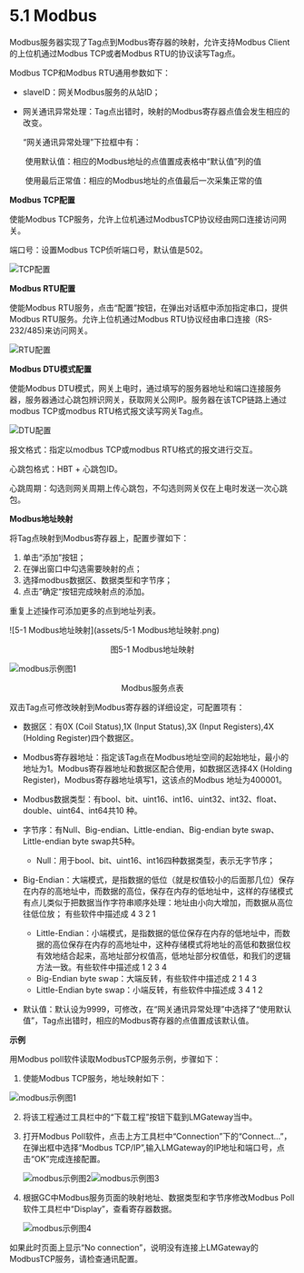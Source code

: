 # 5.1 Modbus

Modbus服务器实现了Tag点到Modbus寄存器的映射，允许支持Modbus Client的上位机通过Modbus TCP或者Modbus RTU的协议读写Tag点。 

Modbus TCP和Modbus RTU通用参数如下： 

- slaveID：网关Modbus服务的从站ID； 

- 网关通讯异常处理：Tag点出错时，映射的Modbus寄存器点值会发生相应的改变。

  “网关通讯异常处理”下拉框中有：

  ​	使用默认值：相应的Modbus地址的点值置成表格中“默认值”列的值

  ​	使用最后正常值：相应的Modbus地址的点值最后一次采集正常的值

**Modbus TCP配置** 

使能Modbus TCP服务，允许上位机通过ModbusTCP协议经由网口连接访问网关。 

端口号：设置Modbus TCP侦听端口号，默认值是502。 

![TCP配置](assets/TCP配置.png)

**Modbus RTU配置** 

使能Modbus RTU服务，点击“配置”按钮，在弹出对话框中添加指定串口，提供Modbus RTU服务。允许上位机通过Modbus RTU协议经由串口连接（RS-232/485)来访问网关。  

![RTU配置](assets/RTU配置.png)

**Modbus DTU模式配置** 

使能Modbus DTU模式，网关上电时，通过填写的服务器地址和端口连接服务器，服务器通过心跳包辨识网关，获取网关公网IP。服务器在该TCP链路上通过modbus TCP或modbus RTU格式报文读写网关Tag点。 

![DTU配置](assets/DTU配置.png)

报文格式：指定以modbus TCP或modbus RTU格式的报文进行交互。

心跳包格式：HBT + 心跳包ID。

心跳周期：勾选则网关周期上传心跳包，不勾选则网关仅在上电时发送一次心跳包。



**Modbus地址映射** 

将Tag点映射到Modbus寄存器上，配置步骤如下： 

1. 单击“添加”按钮； 
2. 在弹出窗口中勾选需要映射的点； 
3. 选择modbus数据区、数据类型和字节序； 
4. 点击”确定“按钮完成映射点的添加。 

重复上述操作可添加更多的点到地址列表。 

![5-1 Modbus地址映射](assets/5-1 Modbus地址映射.png)

<center>图5-1 Modbus地址映射</center>

![modbus示例图1](assets/modbus示例图1.png)

<center>Modbus服务点表</center>

双击Tag点可修改映射到Modbus寄存器的详细设定，可配置项有： 

- 数据区：有0X (Coil Status),1X (Input Status),3X (Input Registers),4X (Holding Register)四个数据区。

- Modbus寄存器地址：指定该Tag点在Modbus地址空间的起始地址，最小的地址为1。Modbus寄存器地址和数据区配合使用，如数据区选择4X (Holding Register)，Modbus寄存器地址填写1，这该点的Modbus 地址为400001。

- Modbus数据类型：有bool、bit、uint16、int16、uint32、int32、float、double、uint64、int64共10 种。 

- 字节序：有Null、Big-endian、Little-endian、Big-endian byte swap、Little-endian byte swap共5种。 

  - Null：用于bool、bit、uint16、int16四种数据类型，表示无字节序； 
- Big-Endian：大端模式，是指数据的低位（就是权值较小的后面那几位）保存在内存的高地址中，而数据的高位，保存在内存的低地址中，这样的存储模式有点儿类似于把数据当作字符串顺序处理：地址由小向大增加，而数据从高位往低位放； 有些软件中描述成 4 3 2 1
  - Little-Endian：小端模式，是指数据的低位保存在内存的低地址中，而数据的高位保存在内存的高地址中，这种存储模式将地址的高低和数据位权有效地结合起来，高地址部分权值高，低地址部分权值低，和我们的逻辑方法一致。有些软件中描述成 1 2 3 4
  - Big-Endian byte swap：大端反转，有些软件中描述成 2 1 4 3
  - Little-Endian byte swap：小端反转，有些软件中描述成 3 4 1 2


- 默认值：默认设为9999，可修改，在“网关通讯异常处理”中选择了“使用默认值”，Tag点出错时，相应的Modbus寄存器的点值置成该默认值。 



**示例**

用Modbus poll软件读取ModbusTCP服务示例，步骤如下：

1. 使能Modbus TCP服务，地址映射如下：

![modbus示例图1](assets/modbus示例图1.png)

2. 将该工程通过工具栏中的“下载工程”按钮下载到LMGateway当中。

3. 打开Modbus Poll软件，点击上方工具栏中“Connection”下的“Connect...”，在弹出框中选择“Modbus TCP/IP”,输入LMGateway的IP地址和端口号，点击“OK”完成连接配置。

   ![modbus示例图2](assets/modbus示例图2.png)![modbus示例图3](assets/modbus示例图3.png)

4. 根据GC中Modbus服务页面的映射地址、数据类型和字节序修改Modbus Poll软件工具栏中“Display”，查看寄存器数据。

   ![modbus示例图4](assets/modbus示例图4.png)

如果此时页面上显示“No connection”，说明没有连接上LMGateway的ModbusTCP服务，请检查通讯配置。